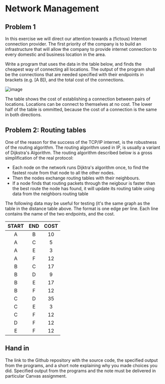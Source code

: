 # Network Management

## Problem 1

In this exercise we will direct our attention towards a (fictous) Internet connection provider. The first priority of the company is to build an infrastructure that will allow the company to provide internet connection to every domestic and business location in the area.

Write a program that uses the data in the table below, and finds the cheapest way of connecting all locations. The output of the program shall be the connections that are needed specified with their endpoints in brackets (e.g. [A B]), and the total cost of the connections.

![image](https://user-images.githubusercontent.com/79321698/165085009-2467636a-1bcd-4d52-ba49-95833a41ac76.png)

The table shows the cost of establishing a connection between pairs of locations. Locations can be connect to themselves at no cost. The lower half of the table is ommitted, because the cost of a connection is the same in both directions.

## Problem 2: Routing tables

One of the reason for the success of the TCP/IP internet, is the robustness of the routing algorithm. The routing algorithm used in IP, is usually a variant of Dijkstra's Algorithm. The routing algorithm described below is a gross simplification of the real protocol:

- Each node on the network runs Dijktra's algorithm once, to find the fastest route from that node to all the other nodes.
- Then the nodes exchange routing tables with their neighbours.
- If a node finds that routing packets through the neigbour is faster than the best route the node has found, it will update its routing table using data from the neighbors routing table

The following data may be useful for testing (it's the same graph as the table in the distance table above. The format is one edge per line. Each line contains the name of the two endpoints, and the cost.

| START | END | COST |
|:-----:|:---:|:----:|
|   A   |  B  |  10  |
|   A   |  C  |  5   |
|   A   |  E  |  3   |
|   A   |  F  |  12  |
|   B   |  C  |  17  |
|   B   |  D  |  9   |
|   B   |  E  |  17  |
|   B   |  F  |  12  |
|   C   |  D  |  35  |
|   C   |  E  |  3   |
|   C   |  F  |  12  |
|   D   |  F  |  12  |
|   E   |  F  |  12  |

## Hand in
The link to the Github repository with the source code, the specified output from the programs, and a short note explaining why you made choices you did. Specified output from the programs and the note must be delivered in particular Canvas assignment.
